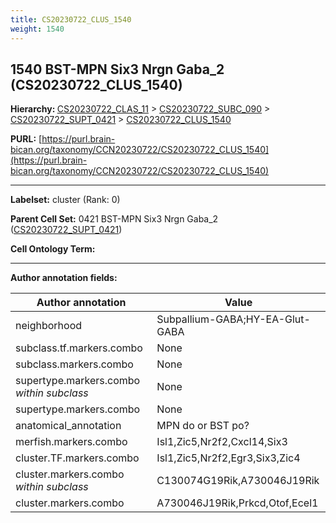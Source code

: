 ```yaml
---
title: CS20230722_CLUS_1540
weight: 1540
---
```

## 1540 BST-MPN Six3 Nrgn Gaba_2 (CS20230722_CLUS_1540)
<b>Hierarchy: </b>
[CS20230722_CLAS_11](../CS20230722_CLAS_11) >
[CS20230722_SUBC_090](../CS20230722_SUBC_090) >
[CS20230722_SUPT_0421](../CS20230722_SUPT_0421) >
[CS20230722_CLUS_1540](../CS20230722_CLUS_1540)

**PURL:** [https://purl.brain-bican.org/taxonomy/CCN20230722/CS20230722_CLUS_1540](https://purl.brain-bican.org/taxonomy/CCN20230722/CS20230722_CLUS_1540)

---


**Labelset:** cluster (Rank: 0)

**Parent Cell Set:** 0421 BST-MPN Six3 Nrgn Gaba_2 ([CS20230722_SUPT_0421](../CS20230722_SUPT_0421))



**Cell Ontology Term:** 

[MARKER GENES.]: #


---

[TRANSFERRED ANNOTATIONS.]: #


[AUTHOR ANNOTATION FIELDS.]: #


**Author annotation fields:**

| Author annotation | Value |
|-------------------|-------|
|neighborhood|Subpallium-GABA;HY-EA-Glut-GABA|
|subclass.tf.markers.combo|None|
|subclass.markers.combo|None|
|supertype.markers.combo _within subclass_|None|
|supertype.markers.combo|None|
|anatomical_annotation|MPN do or BST po?|
|merfish.markers.combo|Isl1,Zic5,Nr2f2,Cxcl14,Six3|
|cluster.TF.markers.combo|Isl1,Zic5,Nr2f2,Egr3,Six3,Zic4|
|cluster.markers.combo _within subclass_|C130074G19Rik,A730046J19Rik|
|cluster.markers.combo|A730046J19Rik,Prkcd,Otof,Ecel1|
